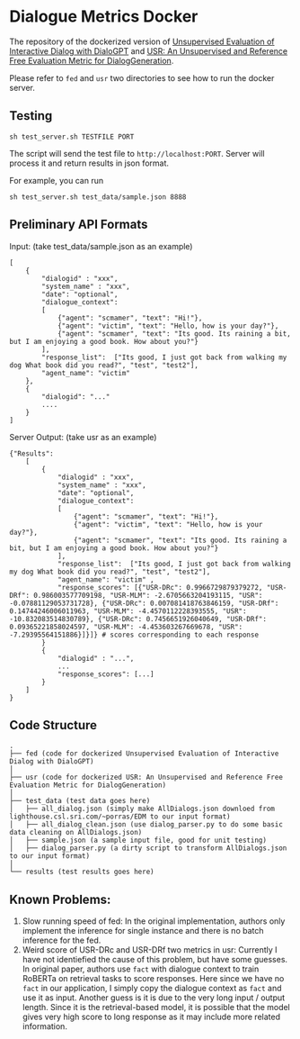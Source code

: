 # Dialogue Metrics Docker

The repository of the dockerized version of [Unsupervised Evaluation of Interactive Dialog with DialoGPT](https://github.com/Shikib/fed) and [USR: An Unsupervised and Reference Free Evaluation Metric for DialogGeneration](https://github.com/Shikib/usr).

Please refer to `fed` and `usr` two directories to see how to run the docker server.

## Testing
```
sh test_server.sh TESTFILE PORT
```

The script will send the test file to `http://localhost:PORT`. Server will process it and return results in json format.

For example, you can run
```
sh test_server.sh test_data/sample.json 8888
```

## Preliminary API Formats

Input: (take test_data/sample.json as an example)
```
[
    { 
        "dialogid" : "xxx", 
        "system_name" : "xxx", 
        "date": "optional", 
        "dialogue_context":  
        [ 
            {"agent": "scmamer", "text": "Hi!"}, 
            {"agent": "victim", "text": "Hello, how is your day?"}, 
            {"agent": "scmamer", "text": "Its good. Its raining a bit, but I am enjoying a good book. How about you?"} 
        ], 
        "response_list":  ["Its good, I just got back from walking my dog What book did you read?", "test", "test2"], 
        "agent_name": "victim" 
    },
    {
        "dialogid": "..."
        ....
    }
]
```

Server Output: (take usr as an example)
```
{"Results":
    [
        { 
            "dialogid" : "xxx", 
            "system_name" : "xxx", 
            "date": "optional", 
            "dialogue_context":  
            [ 
                {"agent": "scmamer", "text": "Hi!"}, 
                {"agent": "victim", "text": "Hello, how is your day?"}, 
                {"agent": "scmamer", "text": "Its good. Its raining a bit, but I am enjoying a good book. How about you?"} 
            ], 
            "response_list":  ["Its good, I just got back from walking my dog What book did you read?", "test", "test2"], 
            "agent_name": "victim" ,
            "response_scores": [{"USR-DRc": 0.9966729879379272, "USR-DRf": 0.986003577709198, "USR-MLM": -2.6705663204193115, "USR": -0.07881129053731728}, {"USR-DRc": 0.007081418763846159, "USR-DRf": 0.14744246006011963, "USR-MLM": -4.4570112228393555, "USR": -10.832083514830789}, {"USR-DRc": 0.7456651926040649, "USR-DRf": 0.09365221858024597, "USR-MLM": -4.453603267669678, "USR": -7.29395564151886}]}]} # scores corresponding to each response
        }
        {
            "dialogid" : "...",
            ...
            "response_scores": [...]
        }
    ]
}
```


## Code Structure

```
.
├── fed (code for dockerized Unsupervised Evaluation of Interactive Dialog with DialoGPT)
│
├── usr (code for dockerized USR: An Unsupervised and Reference Free Evaluation Metric for DialogGeneration)   
│   
├── test_data (test data goes here)
│   ├── all_dialog.json (simply make AllDialogs.json downloed from lighthouse.csl.sri.com/~porras/EDM to our input format)
│   ├── all_dialog_clean.json (use dialog_parser.py to do some basic data cleaning on AllDialogs.json)
│   ├── sample.json (a sample input file, good for unit testing)
│   ├── dialog_parser.py (a dirty script to transform AllDialogs.json to our input format)
│   
└── results (test results goes here)
```

## Known Problems:

1. Slow running speed of fed: In the original implementation, authors only implement the inference for single instance and there is no batch inference for the fed.
2. Weird score of USR-DRc and USR-DRf two metrics in usr: Currently I have not identiefied the cause of this problem, but have some guesses. In original paper, authors use `fact` with dialogue context to train RoBERTa on retrieval tasks to score responses. Here since we have no `fact` in our application, I simply copy the dialogue context as `fact` and use it as input. Another guess is it is due to the very long input / output length. Since it is the retrieval-based model, it is possible that the model gives very high score to long response as it may include more related information. 